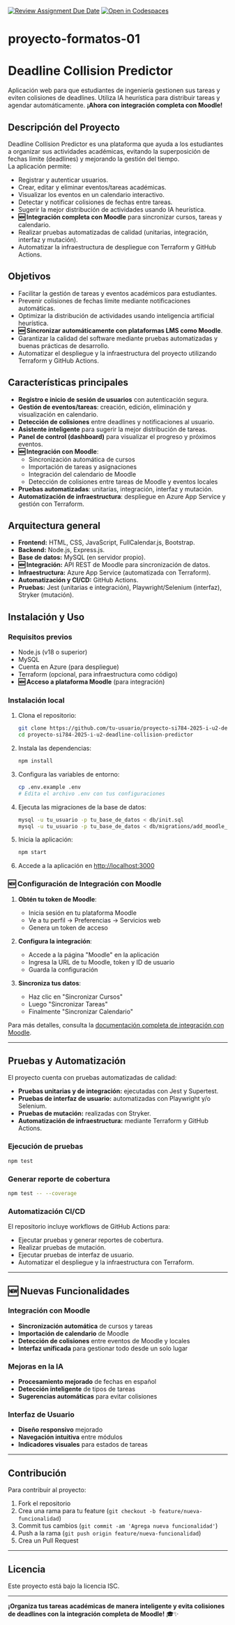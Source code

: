 [![Review Assignment Due Date](https://classroom.github.com/assets/deadline-readme-button-22041afd0340ce965d47ae6ef1cefeee28c7c493a6346c4f15d667ab976d596c.svg)](https://classroom.github.com/a/c_xOAv9g)
[![Open in Codespaces](https://classroom.github.com/assets/launch-codespace-2972f46106e565e64193e422d61a12cf1da4916b45550586e14ef0a7c637dd04.svg)](https://classroom.github.com/open-in-codespaces?assignment_repo_id=19770719)
# proyecto-formatos-01


# Deadline Collision Predictor

Aplicación web para que estudiantes de ingeniería gestionen sus tareas y eviten colisiones de deadlines. Utiliza IA heurística para distribuir tareas y agendar automáticamente. **¡Ahora con integración completa con Moodle!**

## Descripción del Proyecto

Deadline Collision Predictor es una plataforma que ayuda a los estudiantes a organizar sus actividades académicas, evitando la superposición de fechas límite (deadlines) y mejorando la gestión del tiempo.  
La aplicación permite:

- Registrar y autenticar usuarios.
- Crear, editar y eliminar eventos/tareas académicas.
- Visualizar los eventos en un calendario interactivo.
- Detectar y notificar colisiones de fechas entre tareas.
- Sugerir la mejor distribución de actividades usando IA heurística.
- **🆕 Integración completa con Moodle** para sincronizar cursos, tareas y calendario.
- Realizar pruebas automatizadas de calidad (unitarias, integración, interfaz y mutación).
- Automatizar la infraestructura de despliegue con Terraform y GitHub Actions.

## Objetivos

- Facilitar la gestión de tareas y eventos académicos para estudiantes.
- Prevenir colisiones de fechas límite mediante notificaciones automáticas.
- Optimizar la distribución de actividades usando inteligencia artificial heurística.
- **🆕 Sincronizar automáticamente con plataformas LMS como Moodle**.
- Garantizar la calidad del software mediante pruebas automatizadas y buenas prácticas de desarrollo.
- Automatizar el despliegue y la infraestructura del proyecto utilizando Terraform y GitHub Actions.

## Características principales

- **Registro e inicio de sesión de usuarios** con autenticación segura.
- **Gestión de eventos/tareas**: creación, edición, eliminación y visualización en calendario.
- **Detección de colisiones** entre deadlines y notificaciones al usuario.
- **Asistente inteligente** para sugerir la mejor distribución de tareas.
- **Panel de control (dashboard)** para visualizar el progreso y próximos eventos.
- **🆕 Integración con Moodle**:
  - Sincronización automática de cursos
  - Importación de tareas y asignaciones
  - Integración del calendario de Moodle
  - Detección de colisiones entre tareas de Moodle y eventos locales
- **Pruebas automatizadas**: unitarias, integración, interfaz y mutación.
- **Automatización de infraestructura**: despliegue en Azure App Service y gestión con Terraform.

## Arquitectura general

- **Frontend:** HTML, CSS, JavaScript, FullCalendar.js, Bootstrap.
- **Backend:** Node.js, Express.js.
- **Base de datos:** MySQL (en servidor propio).
- **🆕 Integración:** API REST de Moodle para sincronización de datos.
- **Infraestructura:** Azure App Service (automatizada con Terraform).
- **Automatización y CI/CD:** GitHub Actions.
- **Pruebas:** Jest (unitarias e integración), Playwright/Selenium (interfaz), Stryker (mutación).

## Instalación y Uso

### Requisitos previos

- Node.js (v18 o superior)
- MySQL
- Cuenta en Azure (para despliegue)
- Terraform (opcional, para infraestructura como código)
- **🆕 Acceso a plataforma Moodle** (para integración)

### Instalación local

1. Clona el repositorio:
   ```bash
   git clone https://github.com/tu-usuario/proyecto-si784-2025-i-u2-deadline-collision-predictor.git
   cd proyecto-si784-2025-i-u2-deadline-collision-predictor
   ```

2. Instala las dependencias:
   ```bash
   npm install
   ```

3. Configura las variables de entorno:
   ```bash
   cp .env.example .env
   # Edita el archivo .env con tus configuraciones
   ```

4. Ejecuta las migraciones de la base de datos:
   ```bash
   mysql -u tu_usuario -p tu_base_de_datos < db/init.sql
   mysql -u tu_usuario -p tu_base_de_datos < db/migrations/add_moodle_tables.sql
   ```

5. Inicia la aplicación:
   ```bash
   npm start
   ```

6. Accede a la aplicación en [http://localhost:3000](http://localhost:3000)

### 🆕 Configuración de Integración con Moodle

1. **Obtén tu token de Moodle**:
   - Inicia sesión en tu plataforma Moodle
   - Ve a tu perfil → Preferencias → Servicios web
   - Genera un token de acceso

2. **Configura la integración**:
   - Accede a la página "Moodle" en la aplicación
   - Ingresa la URL de tu Moodle, token y ID de usuario
   - Guarda la configuración

3. **Sincroniza tus datos**:
   - Haz clic en "Sincronizar Cursos"
   - Luego "Sincronizar Tareas"
   - Finalmente "Sincronizar Calendario"

Para más detalles, consulta la [documentación completa de integración con Moodle](MOODLE_INTEGRATION.md).

---

## Pruebas y Automatización

El proyecto cuenta con pruebas automatizadas de calidad:

- **Pruebas unitarias y de integración:** ejecutadas con Jest y Supertest.
- **Pruebas de interfaz de usuario:** automatizadas con Playwright y/o Selenium.
- **Pruebas de mutación:** realizadas con Stryker.
- **Automatización de infraestructura:** mediante Terraform y GitHub Actions.

### Ejecución de pruebas

```bash
npm test
```

### Generar reporte de cobertura

```bash
npm test -- --coverage
```

### Automatización CI/CD

El repositorio incluye workflows de GitHub Actions para:

- Ejecutar pruebas y generar reportes de cobertura.
- Realizar pruebas de mutación.
- Ejecutar pruebas de interfaz de usuario.
- Automatizar el despliegue y la infraestructura con Terraform.

---

## 🆕 Nuevas Funcionalidades

### Integración con Moodle
- **Sincronización automática** de cursos y tareas
- **Importación de calendario** de Moodle
- **Detección de colisiones** entre eventos de Moodle y locales
- **Interfaz unificada** para gestionar todo desde un solo lugar

### Mejoras en la IA
- **Procesamiento mejorado** de fechas en español
- **Detección inteligente** de tipos de tareas
- **Sugerencias automáticas** para evitar colisiones

### Interfaz de Usuario
- **Diseño responsivo** mejorado
- **Navegación intuitiva** entre módulos
- **Indicadores visuales** para estados de tareas

---

## Contribución

Para contribuir al proyecto:

1. Fork el repositorio
2. Crea una rama para tu feature (`git checkout -b feature/nueva-funcionalidad`)
3. Commit tus cambios (`git commit -am 'Agrega nueva funcionalidad'`)
4. Push a la rama (`git push origin feature/nueva-funcionalidad`)
5. Crea un Pull Request

---

## Licencia

Este proyecto está bajo la licencia ISC.

---

**¡Organiza tus tareas académicas de manera inteligente y evita colisiones de deadlines con la integración completa de Moodle!** 🎓✨
